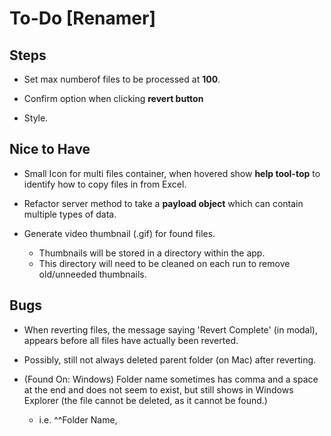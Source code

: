 # To-Do [Renamer]

## Steps

- Set max numberof files to be processed at **100**.

- Confirm option when clicking **revert button**

- Style.

## Nice to Have

- Small Icon for multi files container, when hovered show **help tool-top** to identify how to copy files in from Excel.

- Refactor server method to take a **payload object** which can contain multiple types of data.

- Generate video thumbnail (.gif) for found files.

  - Thumbnails will be stored in a directory within the app.
  - This directory will need to be cleaned on each run to remove old/unneeded thumbnails.

## Bugs

- When reverting files, the message saying 'Revert Complete' (in modal), appears before all files have actually been reverted.

- Possibly, still not always deleted parent folder (on Mac) after reverting.

- (Found On: Windows) Folder name sometimes has comma and a space at the end and does not seem to exist, but still shows in Windows Explorer (the file cannot be deleted, as it cannot be found.)

  - i.e.
    ^^Folder Name,
